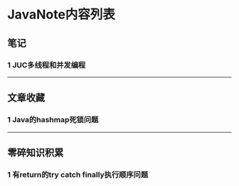 # JavaNote内容列表

## 笔记

### 1 JUC多线程和并发编程

---

## 文章收藏

### 1 Java的hashmap死锁问题

---

## 零碎知识积累

### 1 有return的try catch finally执行顺序问题

